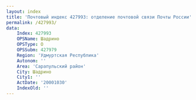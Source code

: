```yaml
---
layout: index
title: 'Почтовый индекс 427993: отделение почтовой связи Почты России'
permalink: /427993/
data:
    Index: 427993
    OPSName: Шадрино
    OPSType: О
    OPSSubm: 427979
    Region: 'Удмуртская Республика'
    Autonom: ''
    Area: 'Сарапульский район'
    City: Шадрино
    City1: ''
    ActDate: '20001030'
    IndexOld: ''
---
```

